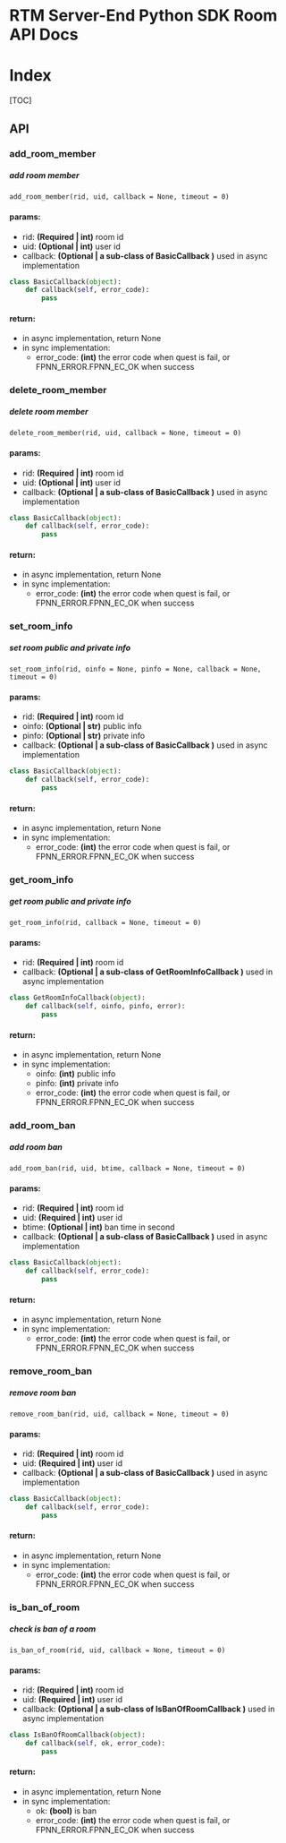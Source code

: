 # RTM Server-End Python SDK Room API Docs

# Index

[TOC]

## API

### add_room_member

##### add room member

```
add_room_member(rid, uid, callback = None, timeout = 0)
```

#### params:

* rid: **(Required | int)**  room id
* uid: **(Optional | int)**  user id
* callback: **(Optional | a sub-class of BasicCallback )**  used in async implementation

```python
class BasicCallback(object):
    def callback(self, error_code):
        pass
```

#### return:

* in async implementation, return None
* in sync implementation:
  * error_code:  **(int)**   the error code when quest is fail, or FPNN_ERROR.FPNN_EC_OK when success



### delete_room_member

##### delete room member

```
delete_room_member(rid, uid, callback = None, timeout = 0)
```

#### params:

* rid: **(Required | int)**  room id
* uid: **(Optional | int)**  user id
* callback: **(Optional | a sub-class of BasicCallback )**  used in async implementation

```python
class BasicCallback(object):
    def callback(self, error_code):
        pass
```

#### return:

* in async implementation, return None
* in sync implementation:
  * error_code:  **(int)**   the error code when quest is fail, or FPNN_ERROR.FPNN_EC_OK when success



### set_room_info

##### set room public and private info

```
set_room_info(rid, oinfo = None, pinfo = None, callback = None, timeout = 0)
```

#### params:

* rid: **(Required | int)**  room id
* oinfo: **(Optional | str)**  public info
* pinfo: **(Optional | str)**  private info
* callback: **(Optional | a sub-class of BasicCallback )**  used in async implementation

```python
class BasicCallback(object):
    def callback(self, error_code):
        pass
```

#### return:

* in async implementation, return None
* in sync implementation:
  * error_code:  **(int)**   the error code when quest is fail, or FPNN_ERROR.FPNN_EC_OK when success



### get_room_info

##### get room public and private info

```
get_room_info(rid, callback = None, timeout = 0)
```

#### params:

* rid: **(Required | int)**  room id
* callback: **(Optional | a sub-class of GetRoomInfoCallback )**  used in async implementation

```python
class GetRoomInfoCallback(object):
    def callback(self, oinfo, pinfo, error):
        pass
```

#### return:

* in async implementation, return None
* in sync implementation:
  * oinfo:  **(int)** public info
  * pinfo:  **(int)** private info
  * error_code:  **(int)**   the error code when quest is fail, or FPNN_ERROR.FPNN_EC_OK when success



### add_room_ban

##### add room ban

```
add_room_ban(rid, uid, btime, callback = None, timeout = 0)
```

#### params:

* rid: **(Required | int)**  room id
* uid: **(Required | int)**  user id
* btime: **(Optional | int)**  ban time in second
* callback: **(Optional | a sub-class of BasicCallback )**  used in async implementation

```python
class BasicCallback(object):
    def callback(self, error_code):
        pass
```

#### return:

* in async implementation, return None
* in sync implementation:
  * error_code:  **(int)**   the error code when quest is fail, or FPNN_ERROR.FPNN_EC_OK when success



### remove_room_ban

##### remove room ban

```
remove_room_ban(rid, uid, callback = None, timeout = 0)
```

#### params:

* rid: **(Required | int)**  room id
* uid: **(Required | int)**  user id
* callback: **(Optional | a sub-class of BasicCallback )**  used in async implementation

```python
class BasicCallback(object):
    def callback(self, error_code):
        pass
```

#### return:

* in async implementation, return None
* in sync implementation:
  * error_code:  **(int)**   the error code when quest is fail, or FPNN_ERROR.FPNN_EC_OK when success



### is_ban_of_room

##### check is ban of a room

```
is_ban_of_room(rid, uid, callback = None, timeout = 0)
```

#### params:

* rid: **(Required | int)**  room id
* uid: **(Required | int)**  user id
* callback: **(Optional | a sub-class of IsBanOfRoomCallback )**  used in async implementation

```python
class IsBanOfRoomCallback(object):
    def callback(self, ok, error_code):
        pass
```

#### return:

* in async implementation, return None
* in sync implementation:
  * ok:  **(bool)** is ban
  * error_code:  **(int)**   the error code when quest is fail, or FPNN_ERROR.FPNN_EC_OK when success



